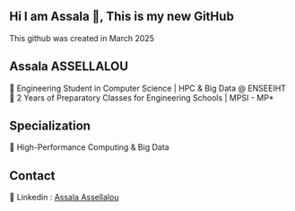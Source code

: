 ## Hi I am Assala 👋, This is my new GitHub 
This github was created in March 2025   
## Assala ASSELLALOU  
🔹 Engineering Student in Computer Science | HPC & Big Data @ ENSEEIHT  
🔹 2 Years of Preparatory Classes for Engineering Schools | MPSI - MP*  
  
## Specialization 
🔹 High-Performance Computing & Big Data  
  

## Contact 
🔹 Linkedin : [Assala Assellalou](https://www.linkedin.com/in/assala-assellalou/)  
